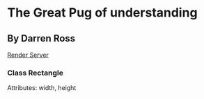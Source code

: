 # The Great Pug of understanding
## By Darren Ross
[Render Server](https://s24wb57.onrender.com/)

### Class Rectangle
Attributes: width, height